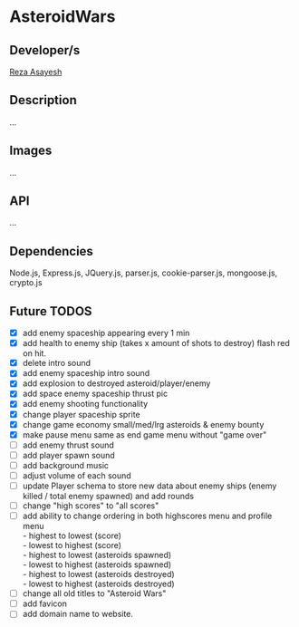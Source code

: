 # AsteroidWars

## Developer/s

[Reza Asayesh](https://github.com/rasayesh)<br/>

## Description

...

## Images

...

## API

...

## Dependencies

Node.js, Express.js, JQuery.js, parser.js, cookie-parser.js, mongoose.js, crypto.js

## Future TODOS

- [X] add enemy spaceship appearing every 1 min
- [X] add health to enemy ship (takes x amount of shots to destroy) flash red on hit.
- [X] delete intro sound
- [X] add enemy spaceship intro sound
- [X] add explosion to destroyed asteroid/player/enemy
- [X] add space enemy spaceship thrust pic 
- [X] add enemy shooting functionality
- [X] change player spaceship sprite
- [X] change game economy small/med/lrg asteroids & enemy bounty
- [X] make pause menu same as end game menu without "game over" 
- [ ] add enemy thrust sound
- [ ] add player spawn sound
- [ ] add background music
- [ ] adjust volume of each sound
- [ ] update Player schema to store new data about enemy ships (enemy killed / total enemy spawned) and add rounds
- [ ] change "high scores" to "all scores"
- [ ] add ability to change ordering in both highscores menu and profile menu<br/>
      - highest to lowest (score)<br/>
      - lowest to highest (score)<br/>
      - highest to lowest (asteroids spawned)<br/>
      - lowest to highest (asteroids spawned)<br/>
      - highest to lowest (asteroids destroyed)<br/>
      - lowest to highest (asteroids destroyed)<br/>
- [ ] change all old titles to "Asteroid Wars"
- [ ] add favicon
- [ ] add domain name to website.
